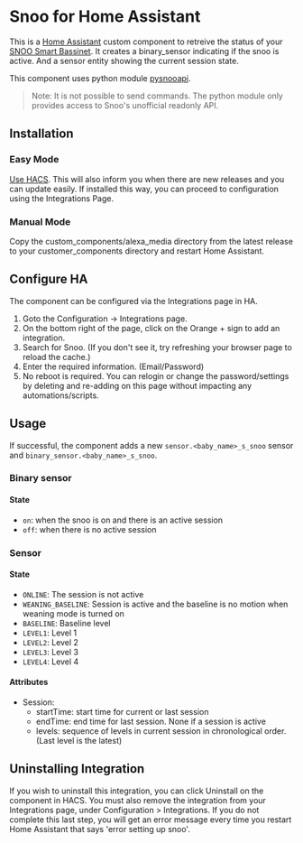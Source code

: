 # Snoo for Home Assistant
This is a [Home Assistant](https://home-assistant.io/) custom component to retreive the status of your [SNOO Smart Bassinet](https://www.happiestbaby.com/). It creates a binary_sensor indicating if the snoo is active. And a sensor entity showing the current session state.

This component uses python module [pysnooapi](https://pypi.org/project/pysnooapi/).

> Note:
It is not possible to send commands. The python module only provides access to Snoo's unofficial readonly API.


## Installation
### Easy Mode
[Use HACS](https://github.com/custom-components/alexa_media_player/wiki#automatic-updates). This will also inform you when there are new releases and you can update easily. If installed this way, you can proceed to configuration using the Integrations Page.

### Manual Mode
Copy the custom_components/alexa_media directory from the latest release to your customer_components directory and restart Home Assistant.

## Configure HA

The component can be configured via the Integrations page in HA.

1. Goto the Configuration -> Integrations page.
2. On the bottom right of the page, click on the Orange + sign to add an integration.
3. Search for Snoo. (If you don't see it, try refreshing your browser page to reload the cache.)
4. Enter the required information. (Email/Password)
5. No reboot is required. You can relogin or change the password/settings by deleting and re-adding on this page without impacting any automations/scripts.

## Usage
If successful, the component adds a new `sensor.<baby_name>_s_snoo` sensor and `binary_sensor.<baby_name>_s_snoo`.

### Binary sensor
#### State
* `on`: when the snoo is on and there is an active session
* `off`: when there is no active session

### Sensor
#### State
* `ONLINE`: The session is not active
* `WEANING_BASELINE`: Session is active and the baseline is no motion when weaning mode is turned on
* `BASELINE`: Baseline level
* `LEVEL1`: Level 1
* `LEVEL2`: Level 2
* `LEVEL3`: Level 3
* `LEVEL4`: Level 4
#### Attributes
* Session:
  * startTime: start time for current or last session
  * endTime: end time for last session. None if a session is active
  * levels: sequence of levels in current session in chronological order. (Last level is the latest)


## Uninstalling Integration
If you wish to uninstall this integration, you can click Uninstall on the component in HACS. You must also remove the integration from your Integrations page, under Configuration > Integrations. If you do not complete this last step, you will get an error message every time you restart Home Assistant that says 'error setting up snoo'.
